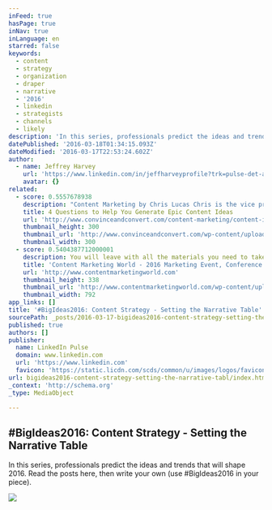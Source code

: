 ```yaml
---
inFeed: true
hasPage: true
inNav: true
inLanguage: en
starred: false
keywords:
  - content
  - strategy
  - organization
  - draper
  - narrative
  - '2016'
  - linkedin
  - strategists
  - channels
  - likely
description: 'In this series, professionals predict the ideas and trends that will shape 2016. Read the posts here, then write your own (use #BigIdeas2016 in your piece).'
datePublished: '2016-03-18T01:34:15.093Z'
dateModified: '2016-03-17T22:53:24.602Z'
author:
  - name: Jeffrey Harvey
    url: 'https://www.linkedin.com/in/jeffharveyprofile?trk=pulse-det-athr_prof-art_hdr'
    avatar: {}
related:
  - score: 0.5557678938
    description: "Content Marketing by Chris Lucas Chris is the vice president of marketing for Formstack. He is passionate about setting the vision for Formstack's marketing department, as well as discovering new ways to drive web traffic and leads."
    title: 4 Questions to Help You Generate Epic Content Ideas
    url: 'http://www.convinceandconvert.com/content-marketing/content-ideas/'
    thumbnail_height: 300
    thumbnail_url: 'http://www.convinceandconvert.com/wp-content/uploads/2015/07/4-Questions-to-Help-You-Generate-Epic-Content-Ideas-teaser.jpg'
    thumbnail_width: 300
  - score: 0.5404387712000001
    description: You will leave with all the materials you need to take a content marketing strategy back to your team - and - to implement a content marketing plan that will grow your business and inspire your audience.
    title: 'Content Marketing World - 2016 Marketing Event, Conference'
    url: 'http://www.contentmarketingworld.com'
    thumbnail_height: 338
    thumbnail_url: 'http://www.contentmarketingworld.com/wp-content/uploads/2015/10/CMWorld16_Logo_rev.png'
    thumbnail_width: 792
app_links: []
title: '#BigIdeas2016: Content Strategy - Setting the Narrative Table'
sourcePath: _posts/2016-03-17-bigideas2016-content-strategy-setting-the-narrative-tabl.md
published: true
authors: []
publisher:
  name: LinkedIn Pulse
  domain: www.linkedin.com
  url: 'https://www.linkedin.com'
  favicon: 'https://static.licdn.com/scds/common/u/images/logos/favicons/v1/favicon.ico'
url: bigideas2016-content-strategy-setting-the-narrative-tabl/index.html
_context: 'http://schema.org'
_type: MediaObject

---
```

<article style=""><h1>#BigIdeas2016: Content Strategy - Setting the Narrative Table</h1><p>In this series, professionals predict the ideas and trends that will shape 2016. Read the posts here, then write your own (use #BigIdeas2016 in your piece).</p><img src="https://media.licdn.com/mpr/mpr/AAEAAQAAAAAAAAcKAAAAJGEyNDM0OTU1LWQ0YWUtNGFjMi1hMjhlLTNiMzRiNGE4NGYyYg.jpg" /></article>